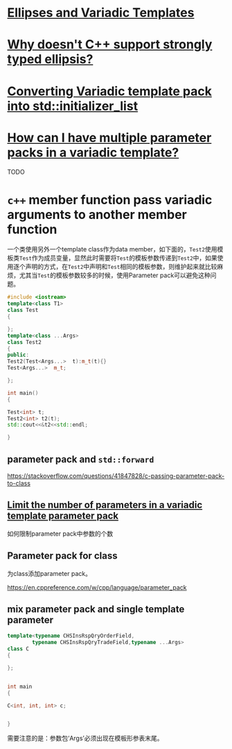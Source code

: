 

# [Ellipses and Variadic Templates](https://docs.microsoft.com/en-us/cpp/cpp/ellipses-and-variadic-templates?view=vs-2017)





# [Why doesn't C++ support strongly typed ellipsis?](https://stackoverflow.com/questions/32270758/why-doesnt-c-support-strongly-typed-ellipsis)





# [Converting Variadic template pack into std::initializer_list](https://stackoverflow.com/questions/16478089/converting-variadic-template-pack-into-stdinitializer-list)





# [How can I have multiple parameter packs in a variadic template?](https://stackoverflow.com/questions/9831501/how-can-i-have-multiple-parameter-packs-in-a-variadic-template)

TODO



# `c++` member function pass variadic arguments to another member function











一个类使用另外一个template class作为data member，如下面的，`Test2`使用模板类`Test`作为成员变量，显然此时需要将`Test`的模板参数传递到`Test2`中，如果使用逐个声明的方式，在`Test2`中声明和`Test`相同的模板参数，则维护起来就比较麻烦，尤其当`Test`的模板参数较多的时候，使用Parameter pack可以避免这种问题。

```c++
#include <iostream>
template<class T1>
class Test
{

};
template<class ...Args>
class Test2
{
public:
Test2(Test<Args...>  t):m_t(t){}
Test<Args...>  m_t;

};

int main()
{

Test<int> t;
Test2<int> t2(t);
std::cout<<&t2<<std::endl;

}
```



## parameter pack and `std::forward`

https://stackoverflow.com/questions/41847828/c-passing-parameter-pack-to-class



## [Limit the number of parameters in a variadic template parameter pack](https://stackoverflow.com/questions/39621158/limit-the-number-of-parameters-in-a-variadic-template-parameter-pack)

如何限制parameter pack中参数的个数



## Parameter pack for class

为class添加parameter pack。

https://en.cppreference.com/w/cpp/language/parameter_pack



## mix parameter pack and single template parameter

```c++
template<typename CHSInsRspQryOrderField,
		typename CHSInsRspQryTradeField,typename ...Args>
class C
{

};


int main
{

C<int, int, int> c;


}

```

需要注意的是：参数包‘Args’必须出现在模板形参表末尾。
